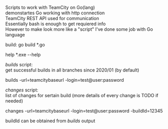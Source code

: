 Scripts to work with TeamCity on Go(lang)  
demonstartes Go working with http connection  
TeamCity REST API used for communication  
Essentially bash is enough to get requiered info  
However to make look more like a "script" I've done some job with Go language  

build: 
go build *.go 

help
*.exe --help

*builds* script:  
get successful builds in all branches since 2020/01 (by default)

builds -url=teamcitybaseurl -login=test@user:password  

*changes* script:  
list of changes for sertain build (more details of every change is TODO if needed)

changes -url=teamcitybaseurl -login=test@user:password -buildId=12345

buildId can be obtained from *builds* output

